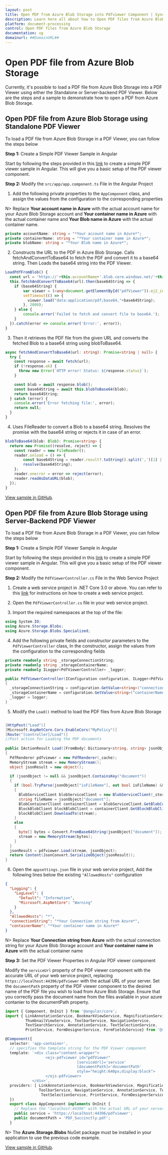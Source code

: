 ```yaml
---
layout: post
title: Open PDF from Azure Blob Storage into Pdfviewer Component | Syncfusion
description: Learn here all about how to Open PDF files from Azure Blob Storage in Syncfusion Angular Pdfviewer component of Syncfusion Essential JS 2 and more.
platform: document-processing
control: Open PDF files from Azure Blob Storage
documentation: ug
domainurl: ##DomainURL##
---
```


# Open PDF file from Azure Blob Storage

Currently, it's possible to load a PDF file from Azure Blob Storage into a PDF Viewer using either the Standalone or Server-backend PDF Viewer. Below are the steps and a sample to demonstrate how to open a PDF from Azure Blob Storage.

## Open PDF file from Azure Blob Storage using Standalone PDF Viewer

To load a PDF file from Azure Blob Storage in a PDF Viewer, you can follow the steps below

**Step 1:** Create a Simple PDF Viewer Sample in Angular

Start by following the steps provided in this [link](https://help.syncfusion.com/document-processing/pdf/pdf-viewer/angular/getting-started) to create a simple PDF viewer sample in Angular. This will give you a basic setup of the PDF viewer component.

**Step 2:** Modify the `src/app/app.component.ts` File in the Angular Project

1. Add the following private properties to the `AppComponent` class, and assign the values from the configuration to the corresponding properties

N> Replace **Your account name in Azure** with the actual account name for your Azure Blob Storage account and **Your container name in Azure** with the actual container name and **Your Blob name in Azure** with the actual container name.

```typescript
private accountName: string = "*Your account name in Azure*";
private containerName: string = "*Your container name in Azure*";
private blobName: string = "*Your Blob name in Azure*";
```

2. Constructs the URL to the PDF in Azure Blob Storage. Calls fetchAndConvertToBase64 to fetch the PDF and convert it to a base64 string. Then Loads the base64 string into the PDF Viewer.

```typescript
LoadPdfFromBlob() {
  const url = 'https://'+this.accountName+'.blob.core.windows.net/'+this.containerName+'/'+this.blobName;
  this.fetchAndConvertToBase64(url).then(base64String => {
    if (base64String) {
        var viewer = (<any>document.getElementById("pdfViewer")).ej2_instances[0];
        setTimeout(() => {
          viewer.load("data:application/pdf;base64,"+base64String);
        }, 2000);
    } else {
        console.error('Failed to fetch and convert file to base64.');
    }
  }).catch(error => console.error('Error:', error));
}
```

3. Then it retrieves the PDF file from the given URL and converts the fetched Blob to a base64 string using blobToBase64.

```typescript
async fetchAndConvertToBase64(url: string): Promise<string | null> {
  try {
    const response = await fetch(url);
    if (!response.ok) {
      throw new Error(`HTTP error! Status: ${response.status}`);
    }

    const blob = await response.blob();
    const base64String = await this.blobToBase64(blob);
    return base64String;
  } catch (error) {
    console.error('Error fetching file:', error);
    return null;
  }
}
```

4. Uses FileReader to convert a Blob to a base64 string. Resolves the promise with the base64 string or rejects it in case of an error.

```typescript
blobToBase64(blob: Blob): Promise<string> {
  return new Promise((resolve, reject) => {
    const reader = new FileReader();
    reader.onload = () => {
        const base64String = reader.result?.toString().split(',')[1] || '';
        resolve(base64String);
    };
    reader.onerror = error => reject(error);
    reader.readAsDataURL(blob);
  });
}
```

[View sample in GitHub](https://github.com/SyncfusionExamples/open-save-pdf-documents-in-azure-blob-storage).

## Open PDF file from Azure Blob Storage using Server-Backend PDF Viewer

To load a PDF file from Azure Blob Storage in a PDF Viewer, you can follow the steps below

**Step 1:** Create a Simple PDF Viewer Sample in Angular

Start by following the steps provided in this [link](https://help.syncfusion.com/document-processing/pdf/pdf-viewer/angular/getting-started) to create a simple PDF viewer sample in Angular. This will give you a basic setup of the PDF viewer component.

**Step 2:** Modify the `PdfViewerController.cs` File in the Web Service Project

1. Create a web service project in .NET Core 3.0 or above. You can refer to this [link](https://www.syncfusion.com/kb/11063/how-to-create-pdf-viewer-web-service-in-net-core-3-0-and-above) for instructions on how to create a web service project.

2. Open the `PdfViewerController.cs` file in your web service project.

3. Import the required namespaces at the top of the file:

```csharp
using System.IO;
using Azure.Storage.Blobs;
using Azure.Storage.Blobs.Specialized;
```

4. Add the following private fields and constructor parameters to the `PdfViewerController` class, In the constructor, assign the values from the configuration to the corresponding fields

```csharp
private readonly string _storageConnectionString;
private readonly string _storageContainerName;
private readonly ILogger<PdfViewerController> _logger;

public PdfViewerController(IConfiguration configuration, ILogger<PdfViewerController> logger)
{
  _storageConnectionString = configuration.GetValue<string>("connectionString");
  _storageContainerName = configuration.GetValue<string>("containerName");
  _logger = logger;
}
```

5. Modify the `Load()` method to load the PDF files from  Azure Blob Storage

```csharp

[HttpPost("Load")]
[Microsoft.AspNetCore.Cors.EnableCors("MyPolicy")]
[Route("[controller]/Load")]
//Post action for Loading the PDF documents 
 
public IActionResult Load([FromBody] Dictionary<string, string> jsonObject)
{
  PdfRenderer pdfviewer = new PdfRenderer(_cache);
  MemoryStream stream = new MemoryStream();
  object jsonResult = new object();

  if (jsonObject != null && jsonObject.ContainsKey("document"))
  {
    if (bool.TryParse(jsonObject["isFileName"], out bool isFileName) && isFileName)
    {
      BlobServiceClient blobServiceClient = new BlobServiceClient(_storageConnectionString);
      string fileName = jsonObject["document"];
      BlobContainerClient containerClient = blobServiceClient.GetBlobContainerClient(_storageContainerName);
      BlockBlobClient blockBlobClient = containerClient.GetBlockBlobClient(fileName);
      blockBlobClient.DownloadTo(stream);
    }
    else
    {
      byte[] bytes = Convert.FromBase64String(jsonObject["document"]);
      stream = new MemoryStream(bytes);
    }
  }
  jsonResult = pdfviewer.Load(stream, jsonObject);
  return Content(JsonConvert.SerializeObject(jsonResult));
}
```

6. Open the `appsettings.json` file in your web service project, Add the following lines below the existing `"AllowedHosts"` configuration

```json
{
  "Logging": {
    "LogLevel": {
      "Default": "Information",
      "Microsoft.AspNetCore": "Warning"
    }
  },
  "AllowedHosts": "*",
  "connectionString": "*Your Connection string from Azure*",
  "containerName": "*Your container name in Azure*"
}
```

N> Replace **Your Connection string from Azure** with the actual connection string for your Azure Blob Storage account and **Your container name in Azure** with the actual container name

**Step 3:**  Set the PDF Viewer Properties in Angular PDF viewer component

Modify the `serviceUrl` property of the PDF viewer component with the accurate URL of your web service project, replacing `https://localhost:44396/pdfviewer` with the actual URL of your server. Set the `documentPath` property of the PDF viewer component to the desired name of the PDF file you wish to load from Azure Blob Storage. Ensure that you correctly pass the document name from the files available in your azure contanier to the documentPath property.

```typescript
import { Component, OnInit } from '@angular/core';
import { LinkAnnotationService, BookmarkViewService, MagnificationService,
         ThumbnailViewService, ToolbarService, NavigationService,
         TextSearchService, AnnotationService, TextSelectionService,
         PrintService, FormDesignerService, FormFieldsService} from '@syncfusion/ej2-angular-pdfviewer';

@Component({
  selector: 'app-container',
  // specifies the template string for the PDF Viewer component
  template: `<div class="content-wrapper">
                  <ejs-pdfviewer id="pdfViewer"
                                [serviceUrl]='service'
                                [documentPath]='documentPath'
                                style="height:640px;display:block">
                  </ejs-pdfviewer>
            </div>`,
  providers: [ LinkAnnotationService, BookmarkViewService, MagnificationService,ThumbnailViewService,
               ToolbarService, NavigationService, AnnotationService, TextSearchService,
                TextSelectionService, PrintService, FormDesignerService, FormFieldsService]
  })
  export class AppComponent implements OnInit {
    // Replace the "localhost:44396" with the actual URL of your server
    public service = 'https://localhost:44396/pdfviewer';
    public documentPath = 'PDF_Succinctly.pdf';
  }
```

N> The **Azure.Storage.Blobs** NuGet package must be installed in your application to use the previous code example.

[View sample in GitHub](https://github.com/SyncfusionExamples/open-save-pdf-documents-in-azure-blob-storage).